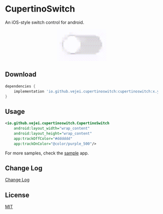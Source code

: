 # CupertinoSwitch
An iOS-style switch control for android.
<p align="center">
  <img src="./preview.gif"/>
</p>

## Download
```groovy
dependencies {
    implementation 'io.github.vejei.cupertinoswitch:cupertinoswitch:x.y.z'
}
```

## Usage
```xml
<io.github.vejei.cupertinoswitch.CupertinoSwitch
    android:layout_width="wrap_content"
    android:layout_height="wrap_content"
    app:trackOffColor="#dddddd"
    app:trackOnColor="@color/purple_500"/>
```
For more samples, check the [sample](./sample) app.

## Change Log
[Change Log](./CHANGELOG.md)

## License
[MIT](./LICENSE)
